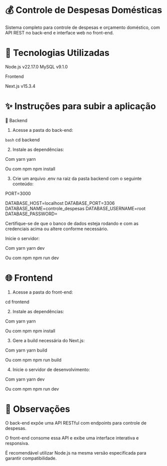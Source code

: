 # 💰 Controle de Despesas Domésticas
Sistema completo para controle de despesas e orçamento doméstico, com API REST no back-end e interface web no front-end.

# 🧰 Tecnologias Utilizadas

Node.js v22.17.0
MySQL v9.1.0

Frontend

Next.js v15.3.4 

# ✨ Instruções para subir a aplicação

🔧 Backend

1. Acesse a pasta do back-end:

```bash```
cd backend

2. Instale as dependências:

Com yarn
yarn
 
Ou com npm
npm install

3. Crie um arquivo .env na raiz da pasta backend com o seguinte conteúdo:

PORT=3000

DATABASE_HOST=localhost
DATABASE_PORT=3306
DATABASE_NAME=controle_despesas
DATABASE_USERNAME=root
DATABASE_PASSWORD=

Certifique-se de que o banco de dados esteja rodando e com as credenciais acima ou altere conforme necessário.

Inicie o servidor:

Com yarn
yarn dev

Ou com npm
npm run dev

# 🌐 Frontend

1. Acesse a pasta do front-end:

cd frontend

2. Instale as dependências:

Com yarn
yarn

Ou com npm
npm install

3. Gere a build necessária do Next.js:

Com yarn
yarn build

Ou com npm
npm run build

4. Inicie o servidor de desenvolvimento:

Com yarn
yarn dev

Ou com npm
npm run dev

# 📝 Observações

O back-end expõe uma API RESTful com endpoints para controle de despesas.

O front-end consome essa API e exibe uma interface interativa e responsiva.

É recomendável utilizar Node.js na mesma versão especificada para garantir compatibilidade.
